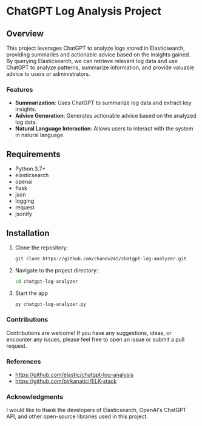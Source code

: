 # ChatGPT Log Analysis Project

## Overview

This project leverages ChatGPT to analyze logs stored in Elasticsearch, providing summaries and actionable advice based on the insights gained. By querying Elasticsearch, we can retrieve relevant log data and use ChatGPT to analyze patterns, summarize information, and provide valuable advice to users or administrators.

### Features

- **Summarization**: Uses ChatGPT to summarize log data and extract key insights.
- **Advice Generation**: Generates actionable advice based on the analyzed log data.
- **Natural Language Interaction**: Allows users to interact with the system in natural language.

## Requirements

- Python 3.7+
- elasticsearch
- openai
- flask
- json
- logging
- request
- jsonify
  
## Installation

1. Clone the repository:
   
   ```bash
   git clone https://github.com/chandu245/chatgpt-log-analyzer.git

2. Navigate to the project directory:

   ```bash
   cd chatgpt-log-analyzer

3. Start the app

   ```bash
   py chatgpt-log-analyzer.py

### Contributions

Contributions are welcome! If you have any suggestions, ideas, or encounter any issues, please feel free to open an issue or submit a pull request.

### References

- https://github.com/elastic/chatgpt-log-analysis
- https://github.com/birkanatici/ELK-stack

### Acknowledgments

I would like to thank the developers of Elasticsearch, OpenAI's ChatGPT API, and other open-source libraries used in this project.


